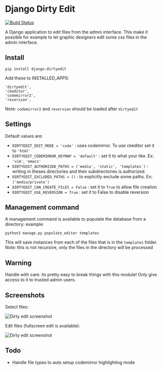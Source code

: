 Django Dirty Edit
==============

[![Build Status](https://travis-ci.org/synw/django-dirtyedit.svg?branch=master)](https://travis-ci.org/synw/django-dirtyedit)

A Django application to edit files from the admin interface. This make it possible for example to let graphic 
designers edit some css files in the admin interface. 

Install
--------------

	pip install django-dirtyedit

Add these to INSTALLED_APPS:

	'dirtyedit',
	'ckeditor',
	'codemirror2',
	'reversion',

Note: `codemirror2` and `reversion` should be loaded after `dirtyedit`

Settings
--------------

Default values are:

- `DIRTYEDIT_EDIT_MODE = 'code'` : uses codemirror. To use ckeditor set it to `'html'`   
- `DIRTYEDIT_CODEMIRROR_KEYMAP = 'default'` : set it to what your like. Ex: `'vim'`, `'emacs'`
- `DIRTYEDIT_AUTHORIZED_PATHS = ('media', 'static', 'templates')` : writing in theses directories and their subdirectories is authorized.
- `DIRTYEDIT_EXCLUDED_PATHS = ()` : to explicitly exclude some paths. Ex: `('media/private')`
- `DIRTYEDIT_CAN_CREATE_FILES = False` : set it to `True` to allow file creation
- `DIRTYEDIT_USE_REVERSION = True` : set it to False to disable reversion

Management command
------------------

A management command is available to populate the database from a directory: example:

   ```
   python3 manage.py populate_editor templates
   ```
   
This will save instances from each of the files that is in the `templates` folder. Note: this is not recursive, only
the files in the directory will be processed

Warning
--------------

Handle with care: its pretty easy to break things with this module! Only give access to it to trusted admin users.

Screenshots
--------------

Select files:

![Dirty edit screenshot](https://raw.github.com/synw/django-dirtyedit/master/docs/img/screenshot1.png)

Edit files (fullscreen edit is available):

![Dirty edit screenshot](https://raw.github.com/synw/django-dirtyedit/master/docs/img/screenshot2.png)

Todo
--------------

- Handle file types to auto setup codemirror highlighting mode
